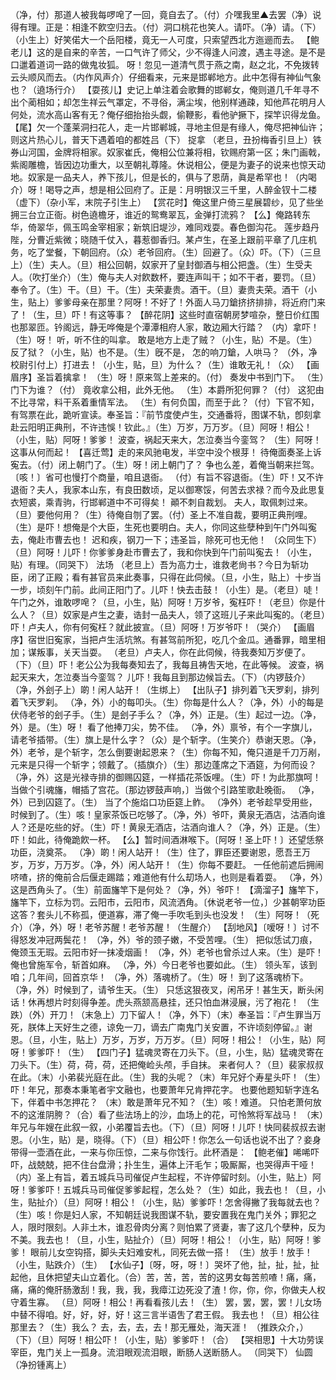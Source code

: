 <!-- { "loadSidebar": true } -->
（净，付）那道人被我每啰唣了一回，竟自去了。（付）介嘿我里▲去罢（净）说得有理。正是：相逢不飮空归去。（付）洞口桃花也笑人。请吓。（净）请。（下）（小生上）好笑偌大一个岳阳楼，竟无一人可度，只索望西北方迤逦而去。
【鲍老儿】这的是自来的辛苦，一口气许了师父，少不得逢人问渡，遇主寻途。是不是口邋着道词一路的做鬼妆狐。
呀！忽见一道清气贯于燕之南，赵之北，不免拨转云头顺风而去。（内作风声介）仔细看来，元来是邯郸地方。此中怎得有神仙气象也？（遶场行介）
【耍孩儿】史记上单注着会歌舞的邯郸女，俺则道几千年寻不出个蔺相如；却怎生祥云气罩定，不寻俗，满尘埃，他别样通疎，知他芦花明月人何处，流水高山客有无？俺仔细抬抬头觑，偷鞭影，看他驴撅下，探竿识得龙鱼。
【尾】欠一个蓬莱洞扫花人，走一片邯郸城，寻地主但是有缘人，俺尽把神仙许；则这片热心儿，普天下遇着咱的都姓吕（下）
捉拿
（老旦，丑扮梅香引旦上）铁券山河国，金牌将相家。奴家崔氏，俺相公位兼将相，钦赐府第一区；朱门画戟，紫阁雕檐，皆因边功重大，以至朝礼尊隆。休说相公，便是为妻子的说来也惊天动地。奴家是一品夫人，养下孩儿，但是长的，俱与了恩荫，眞是希罕也！（内喝介）呀！喝导之声，想是相公回府了。正是：月明银汉三千里，人醉金钗十二楼（虚下）（杂小军，末院子引生上）
【赏花时】俺这里户倚三星展碧纱，见了些坐拥三台立正衙。树色遶檐牙，谁近的鸳鸯翠瓦，金弹打流鸦？
【么】俺路转东华，倚翠华，佩玉鸣金宰相家；新筑旧堤沙，难同戏耍。春色御沟花。
莲步趋丹陛，分曹近紫微；晓随千仗入，暮惹御香归。某卢生，在圣上跟前平章了几庄机务，吃了堂餐，下朝回府。（众）老爷回府。（生）回避了。（众）吓。（下）（三旦上）（生）夫人。（旦）相公回朝，奴家开了皇封御酒与相公把盏。（生）生受夫人。（吹打坐介）（生）俺与夫人对飮数杯，要连声叫干；如不干者，要罚。（旦）奉令了。（生）干。（旦）干。（生）夫荣妻贵。酒干。（旦）妻贵夫荣。酒干（小生，贴上）爹爹母亲在那里？阿呀！不好了！外面人马刀鎗挤挤排排，将近府门来了！（生，旦）吓！有这等事？
【醉花阴】这些时直宿朝房梦喧杂，整日价红围也那翠匝。钤阁远，静无哗俺是个潭潭相府人家，敢边厢大行踏？
（内）拿吓！（生）呀！
听，听不住的叫拿。
敢是地方上走了贼？（小生，贴）不是。（生）反了狱？（小生，贴）也不是。（生）旣不是，
怎的响刀鎗，人哄马？
（外，净校尉引付上）打进去！（小生，贴，旦）为什么？（生）谁敢无礼！（众）
【画眉序】圣旨着擒拿！
（生）呀！原来驾上差来的。（付）
奏发中书到门下。
（生）门下为谁？（付）
竟收拿公相，此外无他。
（生）本爵所犯何罪？（付）
这犯由不比寻常，料干系着重情军法。
（生）有何负国，而至于此？（付）下官不知，有驾票在此，跪听宣读。奉圣旨：『前节度使卢生，交通番将，图谋不轨，卽刻拿赴云阳明正典刑，不许违悞！钦此。』（生）万岁，万万岁。（旦）阿呀！相公！（小生，贴）阿呀！爹爹！
波查，祸起天来大，怎泣奏当今銮驾？
（生）阿呀！这事从何而起！
【喜迁莺】走的来风驰电发，半空中没个根芽！
待俺面奏圣上诉寃去。（付）闭上朝门了。（生）呀！闭上朝门了？
争也么差，着俺当朝来拦驾。〔咳！〕省可也慢打个商量，咱且退衙。
（付）有旨不容退衙。（生）吓！又不许退衙？夫人，我家本山东，有良田数顷，足以御寒馁，何苦去求禄？而今及此思复衣短裘，乘青驹，行邯郸道中不可得矣！
顚不刺自裁划。
夫人，取佩刺过来。（旦）要他何用？（生）待俺自刎了罢。（付）圣上不准自裁，要明正典刑哩。（生）是吓！想俺是个大臣，生死也要明白。夫人，你同这些孽种到午门外叫寃去，俺赴市曹去也！
迟和疾，钢刀一下；违圣旨，除死可也无他！
（众同生下）（旦）阿呀！儿吓！你爹爹身赴市曹去了，我和你快到午门前叫寃去！（小生，贴）有理。（同哭下）
法场
（老旦上）吾为高力士，谁救老尙书？今日为斩功臣，闭了正殿；看有甚官员来此奏事，只得在此伺候。（旦，小生，贴上）十步当一步，顷刻午门前。此间正阳门了。儿吓！快去击鼓！（小生）是。（老旦）唗！午门之外，谁敢啰唣？（旦，小生，贴）阿呀！万岁爷，寃枉吓！（老旦）你是什么人？（旦）奴家是卢生之妻，诰封一品夫人，领了这班儿子来此叫寃的。（老旦）吓！卢夫人，你有何寃枉？就此披宣。（旦）阿呀！万岁爷吓！（哭介）
【画眉序】宿世旧寃家，当把卢生活坑煞。有甚驾前所犯，吃几个金瓜。通番罪，暗里相加；谋叛事，关天当耍。
（老旦）卢夫人，你在此伺候，待我奏知万岁便了。（下）（旦）吓！老公公为我每奏知去了，我每且祷吿天地，在此等候。
波查，祸起天来大，怎泣奏当今銮驾？
儿吓！我每且到那边候旨去。（下）（内锣鼓介）（净，外刽子上）啲！闲人站开！（生绑上）
【出队子】排列着飞天罗刹，排列着飞天罗刹。
（净，外）小的每叩头。（生）你每是什么人？（净，外）小的每是伏侍老爷的刽子手。（生）是刽子手么？（净，外）正是。（生）起过一边。（净，外）是。（生）呀！
看了他捧刀尖，势不佳。
（净，外）禀爷，有个一字旗儿，请老爷插带。（生）旗上是什么字？（众）是个斩字。（生笑介）恭谢天恩。（净，外）老爷，是个斩字，怎么倒要谢起恩来？（生）你每不知，俺只道是千刀万剐，元来是只得一个斩字；领戴了。（插旗介）（生）那边蓬席之下酒筵，为何而设？（净，外）这是光禄寺排的御赐囚筵，一样插花茶饭哩。（生）吓！为此那旗呵！
当做个引魂旛，帽插了宫花。〔那边锣鼓声响，〕当做个引路笙歌赴晚衙。
（净，外）已到囚筵了。（生）
当了个施焰口功臣筵上鲊。
（净外）老爷趁早受用些，时候到了。（生）咳！皇家茶饭已吃够了。（净，外）爷吓，黄泉无酒店，沽酒向谁人？还是吃些的好。（生）吓！黄泉无酒店，沽酒向谁人？（净，外）正是。（生）吓！如此，待俺跪飮一杯。
【么】暂时间酒淋喉下。〔阿呀！圣上吓！〕还望恁祭功臣，浇奠茶。
（净）啲！闲人站开！（生）住了，罪臣还要谢恩，愿吾王万岁，万岁，万万岁。（净，外）闲人站开！（生）你每不要赶。
一任他前遮后拥闹哜喳，挤的俺前合后偃走踢踏；难道他有什么刧场人，也则是看着耍。
（净，外）这是西角头了。（生）前面旛竿下是何处？（净，外）爷吓！
【滴溜子】旛竿下，旛竿下，立标为罚。云阳市，云阳市，风流洒角。〔休说老爷一位，〕少甚朝宰功臣这答？套头儿不称孤，便道寡，滞了俺一手吹毛到头也没发！
（生）阿呀！（死介）（净，外）呀！老爷苏醒！老爷苏醒！（生醒介）
【刮地风】〔嗳呀！〕讨不得怒发冲冠两鬓花！
（净，外）爷的颈子嫩，不受苦哩。（生）
把似恁试刀痕，俺颈玉无瑕。云阳市好一抹凌烟画！
（净，外）老爷也曾杀过人来。（生）是吓！
俺也曾施军令，斩首如麻。
（净，外）今日老爷也要如此。（生）
领头军，该到咱；几年间，回首京华！
（净，外）落魂桥了。（生）呀！
到了这落魂桥下。
（净，外）时候到了，请爷生天。（生）
只恁这狠夜叉，闲吊牙！甚生天，断头闲话！休再想片时刻得争差。虎头燕颔高悬挂，还只怕血淋浸展，污了袍花！
（生跌）（外）开刀！（末急上）刀下留人！（净，外下）（末）奉圣旨：『卢生罪当万死，朕体上天好生之德，谅免一刀，谪去广南鬼门关安置，不许顷刻停留。』谢恩。（旦，小生，贴上）万岁，万岁，万万岁。（旦）阿呀！相公！（小生，贴）阿呀！爹爹吓！（生）
【四门子】猛魂灵寄在刀头下。（旦，小生，贴）猛魂灵寄在刀头下。（生）荷，荷，荷，还把俺崄头颅，手自抹。
来者何人？（旦）裴家叔叔在此。（末）小弟裴光庭在此。（生）我的头呢？（末）年兄好个寿星头吓！（生）吓！年兄，那奏本秉笔者宇文融也，也要萧年兄肯押花字。
也要他题知斩字连名下，伴着中书怎押花？
（末）敢是萧年兄不知？（生）咳！难道。
只怕老萧何放不的这淮阴胯？（合）看了些法场上的沙，血场上的花，可怜煞将军战马！
（末）年兄与年嫂在此叙一叙，小弟覆旨去也。（下）（旦）阿呀！儿吓！快同裴叔叔去谢恩。（小生，贴）是，晓得。（下）（旦）相公吓！你怎么一句话也说不出了？妾身带得一壶酒在此，一来与你压惊，二来与你饯行。此杯酒是：
【鲍老催】唏唏吓吓，战兢兢，把不住台盘滑；扑生生，遍体上汗毛乍；吸厮厮，也哭得声干哑！
（内）圣上有旨，着五城兵马司催促卢生起程，不许停留时刻。（小生，贴上）阿呀！爹爹吓！五城兵马司催促爹爹起程，怎么处？（生）如此，我去也！（旦，小生，贴扯介）（旦）阿呀！相公！（小生，贴）爹爹吓！怎舍得撇了我每就去也？（生）咳！你是妇人家，不知朝廷说我图谋不轨，要安置我在鬼门关外；罪犯之人，限时限刻。人非土木，谁忍骨肉分离？则怕累了贤妻，害了这几个孽种，反为不美。我去也！（旦，小生，贴扯介）（旦）阿呀！相公！（小生，贴）阿呀！爹爹！
眼前儿女空钩搭，脚头夫妇难安札，同死去做一搭！
（生）放手！放手！（小生，贴跌介）（生）
【水仙子】〔呀，呀，呀！〕哭坏了他，扯，扯，扯，扯起他，且休把望夫山立着化。（合）苦，苦，苦，苦的这男女每苦煎喳！痛，痛，痛，痛的俺肝肠激刮！我，我，我，我瘴江边死没了渣！你，你，你，你做夫人权守着生寡。
（旦）阿呀！相公！再看看孩儿去！（生）
罢，罢，罢，罢！儿女场中替不得咱。好，好，好，好！这三言半语吿了君王假。
我去也！（旦）相公往那里去？（生）我么？
去，去，去，去！那无雁处，海天涯！
（推跌众介，）（下）（旦）阿呀！相公吓！（小生，贴）爹爹吓！（合）
【哭相思】十大功劳误宰臣，鬼门关上一孤身。流泪眼观流泪眼，断肠人送断肠人。
（同哭下）
仙圆
（净扮锺离上）
